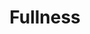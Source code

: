 ---
pid: NS66
title: Fullness
location_transcription: Norris Square
zipcode: '19122'
outside_phl: 
neighborhood: Yorktown,Old Kensington,Jinogi
age: '32'
age_range: 30-39
instagram: 
image_file_name: NS_66.jpg
proposal_transcription: 
topic: Love
topic_summary: '0'
type: Other No Form
keywords_other: 
credit: 
image_labels: 
twitter: 
facebook: 
permalink: "/monuments/ns66/"
layout: item-page
---